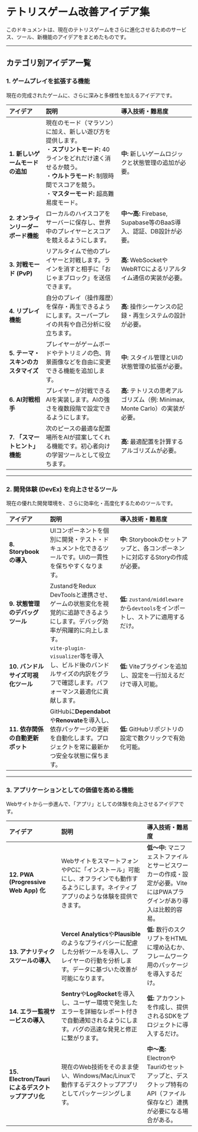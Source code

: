 # テトリスゲーム改善アイデア集

このドキュメントは、現在のテトリスゲームをさらに進化させるためのサービス、ツール、新機能のアイデアをまとめたものです。

---

## カテゴリ別アイデア一覧

### 1. ゲームプレイを拡張する機能

現在の完成されたゲームに、さらに深みと多様性を加えるアイデアです。

| アイデア | 説明 | 導入技術・難易度 |
| :--- | :--- | :--- |
| **1. 新しいゲームモードの追加** | 現在のモード（マラソン）に加え、新しい遊び方を提供します。<br>・**スプリントモード:** 40ラインをどれだけ速く消せるか競う。<br>・**ウルトラモード:** 制限時間でスコアを競う。<br>・**マスターモード:** 超高難易度モード。 | **中:** 新しいゲームロジックと状態管理の追加が必要。 |
| **2. オンラインリーダーボード機能** | ローカルのハイスコアをサーバーに保存し、世界中のプレイヤーとスコアを競えるようにします。 | **中〜高:** Firebase, Supabase等のBaaS導入、認証、DB設計が必要。 |
| **3. 対戦モード (PvP)** | リアルタイムで他のプレイヤーと対戦します。ラインを消すと相手に「おじゃまブロック」を送信できます。 | **高:** WebSocketやWebRTCによるリアルタイム通信の実装が必要。 |
| **4. リプレイ機能** | 自分のプレイ（操作履歴）を保存・再生できるようにします。スーパープレイの共有や自己分析に役立ちます。 | **高:** 操作シーケンスの記録・再生システムの設計が必要。 |
| **5. テーマ・スキンのカスタマイズ** | プレイヤーがゲームボードやテトリミノの色、背景画像などを自由に変更できる機能を追加します。 | **中:** スタイル管理とUIの状態管理の拡張が必要。 |
| **6. AI対戦相手** | プレイヤーが対戦できるAIを実装します。AIの強さを複数段階で設定できるようにします。 | **高:** テトリスの思考アルゴリズム（例: Minimax, Monte Carlo）の実装が必要。 |
| **7. 「スマートヒント」機能** | 次のピースの最適な配置場所をAIが提案してくれる機能です。初心者向けの学習ツールとして役立ちます。 | **高:** 最適配置を計算するアルゴリズムが必要。 |

---

### 2. 開発体験 (DevEx) を向上させるツール

現在の優れた開発環境を、さらに効率化・高度化するためのツールです。

| アイデア | 説明 | 導入技術・難易度 |
| :--- | :--- | :--- |
| **8. Storybookの導入** | UIコンポーネントを個別に開発・テスト・ドキュメント化できるツールです。UIの一貫性を保ちやすくなります。 | **中:** Storybookのセットアップと、各コンポーネントに対応するStoryの作成が必要。 |
| **9. 状態管理のデバッグツール** | ZustandをRedux DevToolsと連携させ、ゲームの状態変化を視覚的に追跡できるようにします。デバッグ効率が飛躍的に向上します。 | **低:** `zustand/middleware`から`devtools`をインポートし、ストアに適用するだけ。 |
| **10. バンドルサイズ可視化ツール** | `vite-plugin-visualizer`等を導入し、ビルド後のバンドルサイズの内訳をグラフで確認します。パフォーマンス最適化に貢献します。 | **低:** Viteプラグインを追加し、設定を一行加えるだけで導入可能。 |
| **11. 依存関係の自動更新ボット** | GitHubに**Dependabot**や**Renovate**を導入し、依存パッケージの更新を自動化します。プロジェクトを常に最新かつ安全な状態に保ちます。 | **低:** GitHubリポジトリの設定で数クリックで有効化可能。 |

---

### 3. アプリケーションとしての価値を高める機能

Webサイトから一歩進んで、「アプリ」としての体験を向上させるアイデアです。

| アイデア | 説明 | 導入技術・難易度 |
| :--- | :--- | :--- |
| **12. PWA (Progressive Web App) 化** | WebサイトをスマートフォンやPCに「インストール」可能にし、オフラインでも動作するようにします。ネイティブアプリのような体験を提供できます。 | **低〜中:** マニフェストファイルとサービスワーカーの作成・設定が必要。ViteにはPWAプラグインがあり導入は比較的容易。 |
| **13. アナリティクスツールの導入** | **Vercel Analytics**や**Plausible**のようなプライバシーに配慮した分析ツールを導入し、プレイヤーの行動を分析します。データに基づいた改善が可能になります。 | **低:** 数行のスクリプトをHTMLに埋め込むか、フレームワーク用のパッケージを導入するだけ。 |
| **14. エラー監視サービスの導入** | **Sentry**や**LogRocket**を導入し、ユーザー環境で発生したエラーを詳細なレポート付きで自動通知されるようにします。バグの迅速な発見と修正に繋がります。 | **低:** アカウントを作成し、提供されるSDKをプロジェクトに導入するだけ。 |
| **15. Electron/Tauriによるデスクトップアプリ化** | 現在のWeb技術をそのまま使い、Windows/Mac/Linuxで動作するデスクトップアプリとしてパッケージングします。 | **中〜高:** ElectronやTauriのセットアップと、デスクトップ特有のAPI（ファイル保存など）連携が必要になる場合がある。 |
